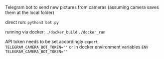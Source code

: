 Telegram bot to send new pictures from cameras (assuming camera saves them at the local folder)

direct run:
`python3 bot.py`

running via docker:
`./docker_build`
`./docker_run`


API token needs to be set accordingly
`export TELEGRAM_CAMERA_BOT_TOKEN=""`
or in docker environment variables
``ENV TELEGRAM_CAMERA_BOT_TOKEN=""``

